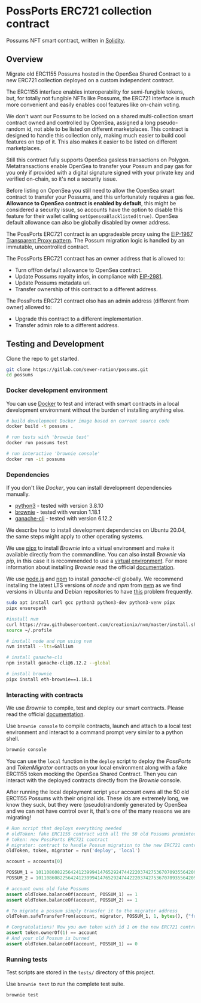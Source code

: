 # PossPorts ERC721 collection contract
Possums NFT smart contract, written in [Solidity](https://docs.soliditylang.org/).

## Overview
Migrate old ERC1155 Possums hosted in the OpenSea Shared Contract to a new ERC721 collection deployed on a custom independent contract.

The ERC1155 interface enables interoperability for semi-fungible tokens, but, for totally not fungible NFTs like Possums, the ERC721 interface is much more convenient and easily enables cool features like on-chain voting.

We don't want our Possums to be locked on a shared multi-collection smart contract owned and controlled by OpenSea, assigned a long pseudo-random id, not able to be listed on different marketplaces. This contract is designed to handle this collection only, making much easier to build cool features on top of it. This also makes it easier to be listed on different marketplaces.

Still this contract fully supports OpenSea gasless transactions on Polygon. Metatransactions enable OpenSea to transfer your Possum and pay gas for you only if provided with a digital signature signed with your private key and verified on-chain, so it's not a security issue.

Before listing on OpenSea you still need to allow the OpenSea smart contract to transfer your Possums, and this unfortunately requires a gas fee. **Allowance to OpenSea contract is enabled by default**, this might be considered a security issue, so accounts have the option to disable this feature for their wallet calling `setOpenseaBlacklisted(true)`. OpenSea default allowance can also be globally disabled by owner address.

The PossPorts ERC721 contract is an upgradeable proxy using the [EIP-1967 Transparent Proxy pattern](https://eips.ethereum.org/EIPS/eip-1967). The Possum migration logic is handled by an immutable, uncontrolled contract.

The PossPorts ERC721 contract has an owner address that is allowed to:
- Turn off/on default allowance to OpenSea contract.
- Update Possums royalty infos, in compliance with [EIP-2981](https://eips.ethereum.org/EIPS/eip-2981).
- Update Possums metadata uri.
- Transfer ownership of this contract to a different address.

The PossPorts ERC721 contract olso has an admin address (different from owner) allowed to:
- Upgrade this contract to a different implementation.
- Transfer admin role to a different address.


## Testing and Development
Clone the repo to get started.

```bash
git clone https://gitlab.com/sewer-nation/possums.git
cd possums
```

### Docker development environment
You can use [Docker](https://www.docker.com/) to test and interact with smart contracts in a local development environment without the burden of installing anything else.

```bash
# build development Docker image based on current source code
docker build -t possums .

# run tests with 'brownie test'
docker run possums test

# run interactive 'brownie console'
docker run -it possums
```

### Dependencies
If you don't like *Docker*, you can install development dependencies manually.

* [python3](https://www.python.org/downloads/release/python-368/) - tested with version 3.8.10
* [brownie](https://github.com/iamdefinitelyahuman/brownie) - tested with version 1.18.1
* [ganache-cli](https://github.com/trufflesuite/ganache-cli) - tested with version 6.12.2

We describe how to install development dependencies on Ubuntu 20.04, the same steps might apply to other operating systems.

We use [pipx](https://github.com/pypa/pipx) to install *Brownie* into a virtual environment and make it available directly from the commandline. You can also install *Brownie* via *pip*, in this case it is recommended to use a [virtual environment](https://docs.python.org/3/tutorial/venv.html). For more information about installing *Brownie* read the official [documentation](https://eth-brownie.readthedocs.io/en/stable/install.html#installing-brownie).

We use [node.js](https://nodejs.org/en/) and [npm](https://www.npmjs.com/) to install *ganache-cli* globally. We recommend installing the latest LTS versions of *node* and *npm* from [nvm](https://github.com/nvm-sh/nvm#installing-and-updating) as we find versions in Ubuntu and Debian repositories to have [this](https://askubuntu.com/questions/1161494/npm-version-is-not-compatible-with-node-js-version) problem frequently.

```bash
sudo apt install curl gcc python3 python3-dev python3-venv pipx
pipx ensurepath

#install nvm
curl https://raw.githubusercontent.com/creationix/nvm/master/install.sh | bash
source ~/.profile

# install node and npm using nvm
nvm install --lts=Gallium

# install ganache-cli
npm install ganache-cli@6.12.2 --global

# install brownie
pipx install eth-brownie==1.18.1
```

### Interacting with contracts
We use *Brownie* to compile, test and deploy our smart contracts. Please read the official [documentation](https://eth-brownie.readthedocs.io/en/stable/).

Use `brownie console` to compile contracts, launch and attach to a local test environment and interact to a command prompt very similar to a python shell.

```bash
brownie console
```

You can use the `local` function in the `deploy` script to deploy the *PossPorts* and *TokenMigrator* contracts on your local environment along with a fake ERC1155 token mocking the OpenSea Shared Contract. Then you can interact with the deployed contracts directly from the *Brownie* console.

After running the local deployment script your account owns all the 50 old ERC1155 Possums with their original ids. These ids are extremely long, we know they suck, but they were (pseudo)randomly generated by OpenSea and we can not have control over it, that's one of the many reasons we are migrating!

```python
# Run script that deploys everything needed
# oldToken: fake ERC1155 contract with all the 50 old Possums preminted and owned by your account
# token: new PossPorts ERC721 contract
# migrator: contract to handle Possum migration to the new ERC721 contract
oldToken, token, migrator = run('deploy', 'local')

account = accounts[0]

POSSUM_1 = 10110860822564241239994147652924744222037427536707093556420917645282000240641
POSSUM_2 = 10110860822564241239994147652924744222037427536707093556420917646381511868417

# account owns old fake Possums
assert oldToken.balanceOf(account, POSSUM_1) == 1
assert oldToken.balanceOf(account, POSSUM_2) == 1

# To migrate a possum simply transfer it to the migrator address
oldToken.safeTransferFrom(account, migrator, POSSUM_1, 1, bytes(), {"from": account})

# Congratulations! Now you own token with id 1 on the new ERC721 contract
assert token.ownerOf(1) == account
# And your old Possum is burned
assert oldToken.balanceOf(account, POSSUM_1) == 0
```

### Running tests
Test scripts are stored in the `tests/` directory of this project.

Use `brownie test` to run the complete test suite.

```bash
brownie test
```
